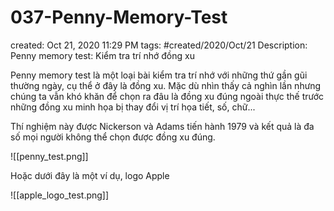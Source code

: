 ---
---

# 037-Penny-Memory-Test

created: Oct 21, 2020 11:29 PM
tags: #created/2020/Oct/21
Description: Penny memory test: Kiểm tra trí nhớ đồng xu

Penny memory test là một loại bài kiểm tra trí nhớ với những thứ gần gũi thường ngày, cụ thể ở đây là đồng xu. Mặc dù nhìn thấy cả nghìn lần nhưng chúng ta vẫn khó khăn để chọn ra đâu là đồng xu đúng ngoài thực thế trước những đồng xu minh họa bị thay đổi vị trí họa tiết, số, chữ... 

Thí nghiệm này được Nickerson và Adams tiến hành 1979 và kết quả là đa số mọi người không thể chọn được đồng xu đúng.

![[penny_test.png]]

Hoặc dưới đây là một ví dụ, logo Apple

![[apple_logo_test.png]]